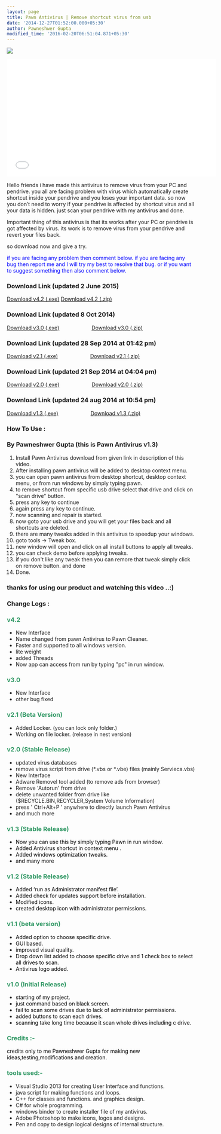 ```yaml
---
layout: page
title: Pawn Antivirus | Remove shortcut virus from usb
date: '2014-12-27T01:52:00.000+05:30'
author: Pawneshwer Gupta
modified_time: '2016-02-20T06:51:04.871+05:30'
---
```


[![](http://4.bp.blogspot.com/-nGYlrDwNaNQ/VDTdqM936BI/AAAAAAAAAKM/OkIS1t6baR4/s1600/Untitled.png)](http://4.bp.blogspot.com/-nGYlrDwNaNQ/VDTdqM936BI/AAAAAAAAAKM/OkIS1t6baR4/s1600/Untitled.png)

<center><iframe align="middle" allowfullscreen="" frameborder="0" height="315" src="//www.youtube.com/embed/T3RzioKkabw" width="560"></iframe></center>

Hello friends i have made this antivirus to remove virus from your PC and pendrive. you all are facing problem with virus which automatically create shortcut inside your pendrive and you loses your important data. so now you don’t need to worry if your pendrive is affected by shortcut virus and all your data is hidden. just scan your pendrive with my antivirus and done.

Important thing of this antivirus is that its works after your PC or pendrive is got affected by virus. its work is to remove virus from your pendrive and revert your files back.

so download now and give a try.

<span style="color: blue;">if you are facing any problem then comment below. if you are facing any bug then report me and I will try my best to resolve that bug. or if you want to suggest something then also comment below.</span>  

### Download Link (updated 2 June 2015)

[Download v4.2 (.exe)](https://dl.dropboxusercontent.com/u/55163217/Pawn%20Cleaner%204.2.exe)
[Download v4.2 (.zip)](https://dl.dropboxusercontent.com/u/55163217/Pawn%20Cleaner%204.2.zip)


### Download Link (updated 8 Oct 2014)

[Download v3.0 (.exe)](https://www.dropbox.com/s/1qq98l4ll1z0ngx/Pawn%20Antivirus%20v3.0.exe?dl=1)                      [Download v3.0 (.zip)](https://www.dropbox.com/s/4f7u5h640dq4j5c/Pawn%20Antivirus%20v3.0.zip?dl=1)  

### Download Link (updated 28 Sep 2014 at 01:42 pm)

[Download v2.1 (.exe)](https://www.dropbox.com/s/0zmmmgq9bz1a1vi/Pawn%20Antivirus%20v2.1.exe?dl=1)                      [Download v2.1 (.zip)](https://www.dropbox.com/s/f3el8ke19phc4h6/Pawn%20Antivirus%20v2.1.zip?dl=1)

### Download Link (updated 21 Sep 2014 at 04:04 pm)

[Download v2.0 (.exe)](https://www.dropbox.com/s/t2wn7j9rmt52irj/Pawn%20Antivirus%20v2.0.exe?dl=1)                      [Download v2.0 (.zip)](https://www.dropbox.com/s/fi5nibat6gx51jp/Pawn%20Antivirus%20v2.0.zip?dl=1)

### Download Link (updated 24 aug 2014 at 10:54 pm)

[Download v1.3 (.exe)](https://www.dropbox.com/s/1xklh5gkuhg8thp/Pawn%20Antivirus%20v1.3.exe?dl=1)                      [Download v1.3 (.zip)](https://www.dropbox.com/s/irijzlp69wwfrt1/Pawn%20Antivirus%20v1.3.zip?dl=1)

### How To Use :

### By Pawneshwer Gupta (this is Pawn Antivirus v1.3)

1.  Install Pawn Antivirus download from given link in description of this video.
2.  After installing pawn antivirus will be added to desktop context menu.
3.  you can open pawn antivirus from desktop shortcut, desktop context menu, or from run windows by simply typing pawn.
4.  to remove shortcut from specific usb drive select that drive and click on "scan drive" button.
5.  press any key to continue
6.  again press any key to continue.
7.  now scanning and repair is started.
8.  now goto your usb drive and you will get your files back and all shortcuts are deleted.
9.  there are many tweaks added in this antivirus to speedup your windows.
10.  goto tools -> Tweak box.
11.  new window will open and click on all install buttons to apply all tweaks.
12.  you can check demo before applying tweaks.
13.  if you don't like any tweak then you can remore that tweak simply click on remove button. and done
14.  Done.

### thanks for using our product and watching this video ..:)

### Change Logs :

### **<span style="color: #339966;">v4.2  </span>**

*   New Interface
*   Name changed from pawn Antivirus to Pawn Cleaner.
*   Faster and supported to all windows version.
*   lite weight
*   added Threads
*   Now app can access from run by typing "pc" in run window.

### **<span style="color: #339966;">v3.0  </span>**

*   New Interface
*   other bug fixed

### **<span style="color: #339966;">v2.1 (Beta Version) </span>** 

*   Added Locker. (you can lock only folder.)
*   Working on file locker. (release in nest version)

### **<span style="color: #339966;">v2.0 (Stable Release) </span>** 

*   updated virus databases
*   remove virus script from drive (*.vbs or *.vbe) files (mainly Servieca.vbs)
*   New Interface
*   Adware Removel tool added (to remove ads from browser)
*   Remove 'Autorun' from drive
*   delete unwanted folder from drive like ($RECYCLE.BIN,RECYCLER,System Volume Information)
*   press ' Ctrl+Alt+P ' anywhere to directly launch Pawn Antivirus
*   and much more

### **<span style="color: #339966;">v1.3 (Stable Release)</span>**

*   <span style="color: black;">Now you can use this by simply typing Pawn in run window.</span>
*   <span style="color: black;">Added Antivirus shortcut in context menu .</span>
*   <span style="color: black;">Added windows optimization tweaks.</span>
*   <span style="color: black;">and many more</span>

### **<span style="color: #339966;">v1.2 (Stable Release)</span>**

*   <span style="color: black;">Added ‘run as Administrator manifest file’.</span>
*   <span style="color: black;">Added check for updates support before installation.</span>
*   <span style="color: black;">Modified icons.</span>
*   <span style="color: black;">created desktop icon with administrator permissions.</span>

### **<span style="color: #339966;">v1.1 (beta version)</span>**

*   <span style="color: black;">Added option to choose specific drive.</span>
*   <span style="color: black;">GUI based.</span>
*   <span style="color: black;">improved visual quality.</span>
*   <span style="color: black;">Drop down list added to choose specific drive and 1 check box to select all drives to scan.</span>
*   <span style="color: black;">Antivirus logo added.</span>

### <span style="color: #339966;">**v1.0 (Initial Release)**</span>

*   <span style="color: black;">starting of my project.</span>
*   <span style="color: black;">just command based on black screen.</span>
*   <span style="color: black;">fail to scan some drives due to lack of administrator permissions.</span>
*   <span style="color: black;">added buttons to scan each drives.</span>
*   <span style="color: black;">scanning take long time because it scan whole drives including c drive.</span>

### **<span style="color: #339966;">Credits :-</span>**

<span style="color: black;">credits only to me Pawneshwer Gupta for making new ideas,testing,modifications and creation.</span>  

### **<span style="color: #339966;">tools used:-</span>**

*   Visual Studio 2013 for creating User Interface and functions.
*   java script for making functions and loops.
*   C++ for classes and functions. and graphics design.
*   C# for whole programming.
*   windows binder to create installer file of my antivirus.
*   Adobe Photoshop to make icons, logos and designs.
*   Pen and copy to design logical designs of internal structure.